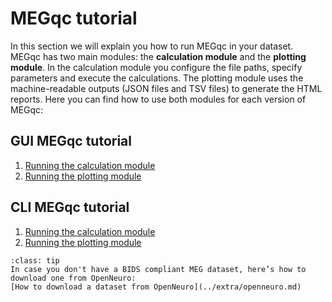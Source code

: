 # MEGqc tutorial

In this section we will explain you how to run MEGqc in your dataset. MEGqc has two main modules: the **calculation module** and the **plotting module**. In the calculation module you configure the file paths, specify parameters and execute the calculations. The plotting module uses the machine-readable outputs (JSON files and TSV files) to generate the HTML reports.
Here you can find how to use both modules for each version of MEGqc:

## GUI MEGqc tutorial
1. [Running the calculation module](../tutorial/calc_gui)
2. [Running the plotting module](../tutorial/plot_gui)

## CLI MEGqc tutorial
1. [Running the calculation module](../tutorial/calc_cli)
2. [Running the plotting module](../tutorial/plot_cli)


```{admonition} Don't have a Dataset?
:class: tip
In case you don't have a BIDS compliant MEG dataset, here’s how to download one from OpenNeuro:
[How to download a dataset from OpenNeuro](../extra/openneuro.md)

```

